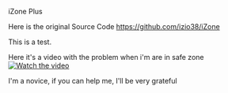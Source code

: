 iZone Plus

Here is the original Source Code
https://github.com/izio38/iZone

This is a test.

Here it's a video with the problem when i'm are in safe zone
[![Watch the video](https://3.bp.blogspot.com/-MTT4RYVc0tQ/V8R1lCOrtpI/AAAAAAAAD4g/QRcIV3MNEiA8gQmSjqBrdkgLfq47_hnMgCLcB/s1600/youtube%2Bimage.png)](https://www.youtube.com/watch?v=o-imw_6G72E&feature=youtu.be)

I'm a novice, if you can help me, I'll be very grateful
